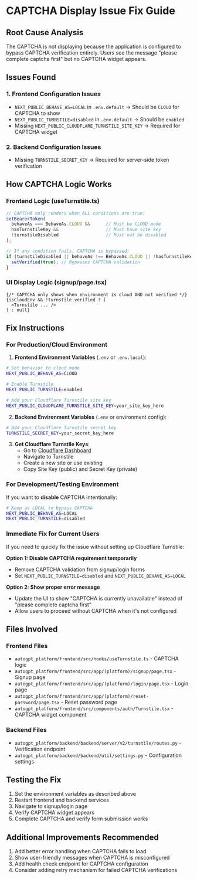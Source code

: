 # CAPTCHA Display Issue Fix Guide

## Root Cause Analysis

The CAPTCHA is not displaying because the application is configured to bypass CAPTCHA verification entirely. Users see the message "please complete captcha first" but no CAPTCHA widget appears.

## Issues Found

### 1. Frontend Configuration Issues
- `NEXT_PUBLIC_BEHAVE_AS=LOCAL` in `.env.default` → Should be `CLOUD` for CAPTCHA to show
- `NEXT_PUBLIC_TURNSTILE=disabled` in `.env.default` → Should be `enabled`
- Missing `NEXT_PUBLIC_CLOUDFLARE_TURNSTILE_SITE_KEY` → Required for CAPTCHA widget

### 2. Backend Configuration Issues
- Missing `TURNSTILE_SECRET_KEY` → Required for server-side token verification

## How CAPTCHA Logic Works

### Frontend Logic (useTurnstile.ts)
```typescript
// CAPTCHA only renders when ALL conditions are true:
setBearerToken(
  behaveAs === BehaveAs.CLOUD &&      // Must be CLOUD mode
  hasTurnstileKey &&                  // Must have site key
  !turnstileDisabled                  // Must not be disabled
);

// If any condition fails, CAPTCHA is bypassed:
if (turnstileDisabled || behaveAs !== BehaveAs.CLOUD || !hasTurnstileKey) {
  setVerified(true); // Bypasses CAPTCHA validation
}
```

### UI Display Logic (signup/page.tsx)
```tsx
{/* CAPTCHA only shows when environment is cloud AND not verified */}
{isCloudEnv && !turnstile.verified ? (
  <Turnstile ... />
) : null}
```

## Fix Instructions

### For Production/Cloud Environment

1. **Frontend Environment Variables** (`.env` or `.env.local`):
```bash
# Set behavior to cloud mode
NEXT_PUBLIC_BEHAVE_AS=CLOUD

# Enable Turnstile
NEXT_PUBLIC_TURNSTILE=enabled

# Add your Cloudflare Turnstile site key
NEXT_PUBLIC_CLOUDFLARE_TURNSTILE_SITE_KEY=your_site_key_here
```

2. **Backend Environment Variables** (`.env` or environment config):
```bash
# Add your Cloudflare Turnstile secret key
TURNSTILE_SECRET_KEY=your_secret_key_here
```

3. **Get Cloudflare Turnstile Keys**:
   - Go to [Cloudflare Dashboard](https://dash.cloudflare.com/)
   - Navigate to Turnstile
   - Create a new site or use existing
   - Copy Site Key (public) and Secret Key (private)

### For Development/Testing Environment

If you want to **disable** CAPTCHA intentionally:
```bash
# Keep as LOCAL to bypass CAPTCHA
NEXT_PUBLIC_BEHAVE_AS=LOCAL
NEXT_PUBLIC_TURNSTILE=disabled
```

### Immediate Fix for Current Users

If you need to quickly fix the issue without setting up Cloudflare Turnstile:

**Option 1: Disable CAPTCHA requirement temporarily**
- Remove CAPTCHA validation from signup/login forms
- Set `NEXT_PUBLIC_TURNSTILE=disabled` and `NEXT_PUBLIC_BEHAVE_AS=LOCAL`

**Option 2: Show proper error message**
- Update the UI to show "CAPTCHA is currently unavailable" instead of "please complete captcha first"
- Allow users to proceed without CAPTCHA when it's not configured

## Files Involved

### Frontend Files
- `autogpt_platform/frontend/src/hooks/useTurnstile.ts` - CAPTCHA logic
- `autogpt_platform/frontend/src/app/(platform)/signup/page.tsx` - Signup page
- `autogpt_platform/frontend/src/app/(platform)/login/page.tsx` - Login page  
- `autogpt_platform/frontend/src/app/(platform)/reset-password/page.tsx` - Reset password page
- `autogpt_platform/frontend/src/components/auth/Turnstile.tsx` - CAPTCHA widget component

### Backend Files
- `autogpt_platform/backend/backend/server/v2/turnstile/routes.py` - Verification endpoint
- `autogpt_platform/backend/backend/util/settings.py` - Configuration settings

## Testing the Fix

1. Set the environment variables as described above
2. Restart frontend and backend services
3. Navigate to signup/login page
4. Verify CAPTCHA widget appears
5. Complete CAPTCHA and verify form submission works

## Additional Improvements Recommended

1. Add better error handling when CAPTCHA fails to load
2. Show user-friendly messages when CAPTCHA is misconfigured
3. Add health check endpoint for CAPTCHA configuration
4. Consider adding retry mechanism for failed CAPTCHA verifications